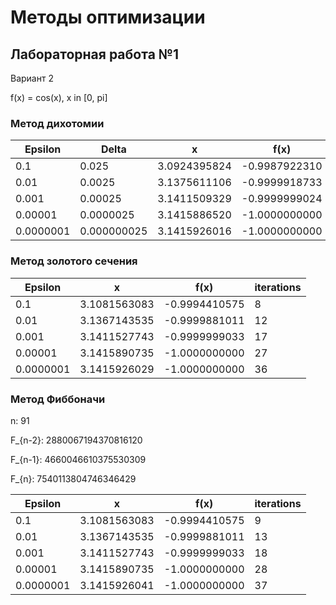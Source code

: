 # Методы оптимизации
## Лабораторная работа №1
Вариант 2

f(x) = cos(x), x in [0, pi]
### Метод дихотомии

Epsilon | Delta | x | f(x) | iterations
--- | --- | --- | --- | ---
0.1 | 0.025 | 3.0924395824 | -0.9987922310 | 6
0.01 | 0.0025 | 3.1375611106 | -0.9999918733 | 10
0.001 | 0.00025 | 3.1411509329 | -0.9999999024 | 13
0.00001 | 0.0000025 | 3.1415886520 | -1.0000000000 | 20
0.0000001 | 0.000000025 | 3.1415926016 | -1.0000000000 | 26

### Метод золотого сечения

Epsilon | x | f(x) | iterations
--- | --- | --- | ---
0.1 | 3.1081563083 | -0.9994410575 | 8
0.01 | 3.1367143535 | -0.9999881011 | 12
0.001 | 3.1411527743 | -0.9999999033 | 17
0.00001 | 3.1415890735 | -1.0000000000 | 27
0.0000001 | 3.1415926029 | -1.0000000000 | 36

### Метод Фиббоначи

n: 91

F_{n-2}: 2880067194370816120

F_{n-1}: 4660046610375530309

F_{n}: 7540113804746346429

Epsilon | x | f(x) | iterations
--- | --- | --- | ---
0.1 | 3.1081563083 | -0.9994410575 | 9
0.01 | 3.1367143535 | -0.9999881011 | 13
0.001 | 3.1411527743 | -0.9999999033 | 18
0.00001 | 3.1415890735 | -1.0000000000 | 28
0.0000001 | 3.1415926041 | -1.0000000000 | 37